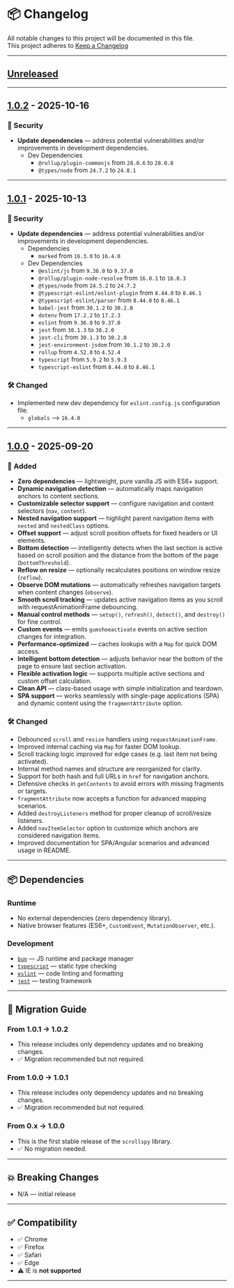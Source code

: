 # 📦 Changelog

All notable changes to this project will be documented in this file.  
This project adheres to [Keep a Changelog](https://keepachangelog.com/en/1.1.0/)

---

## [Unreleased]

---

## [1.0.2] - 2025-10-16

### 🔐 Security

- **Update dependencies** — address potential vulnerabilities and/or improvements in development dependencies.
    - Dev Dependencies
        - `@rollup/plugin-commonjs` from `28.0.6` to `28.0.8`
        - `@types/node` from `24.7.2` to `24.8.1`

---

## [1.0.1] - 2025-10-13

### 🔐 Security

- **Update dependencies** — address potential vulnerabilities and/or improvements in development dependencies.
    - Dependencies
        - `marked` from `16.3.0` to `16.4.0`
    - Dev Dependencies
        - `@eslint/js` from `9.36.0` to `9.37.0`
        - `@rollup/plugin-node-resolve` from `16.0.1` to `16.0.3`
        - `@types/node` from `24.5.2` to `24.7.2`
        - `@typescript-eslint/eslint-plugin` from `8.44.0` to `8.46.1`
        - `@typescript-eslint/parser` from `8.44.0` to `8.46.1`
        - `babel-jest` from `30.1.2` to `30.2.0`
        - `dotenv` from `17.2.2` to `17.2.3`
        - `eslint` from `9.36.0` to `9.37.0`
        - `jest` from `30.1.3` to `30.2.0`
        - `jest-cli` from `30.1.3` to `30.2.0`
        - `jest-environment-jsdom` from `30.1.2` to `30.2.0`
        - `rollup` from `4.52.0` to `4.52.4`
        - `typescript` from `5.9.2` to `5.9.3`
        - `typescript-eslint` from `8.44.0` to `8.46.1`

### 🛠 Changed

- Implemented new dev dependency for `eslint.config.js` configuration file.
    - `globals` --> `16.4.0`

---

## [1.0.0] - 2025-09-20

### 🚀 Added

- **Zero dependencies** — lightweight, pure vanilla JS with ES6+ support.
- **Dynamic navigation detection** — automatically maps navigation anchors to content sections.
- **Customizable selector support** — configure navigation and content selectors (`nav`, `content`).
- **Nested navigation support** — highlight parent navigation items with `nested` and `nestedClass` options.
- **Offset support** — adjust scroll position offsets for fixed headers or UI elements.
- **Bottom detection** — intelligently detects when the last section is active based on scroll position and the distance
  from the bottom of the page (`bottomThreshold`).
- **Reflow on resize** — optionally recalculates positions on window resize (`reflow`).
- **Observe DOM mutations** — automatically refreshes navigation targets when content changes (`observe`).
- **Smooth scroll tracking** — updates active navigation items as you scroll with requestAnimationFrame debouncing.
- **Manual control methods** — `setup()`, `refresh()`, `detect()`, and `destroy()` for fine control.
- **Custom events** — emits `gumshoeactivate` events on active section changes for integration.
- **Performance-optimized** — caches lookups with a `Map` for quick DOM access.
- **Intelligent bottom detection** — adjusts behavior near the bottom of the page to ensure last section activation.
- **Flexible activation logic** — supports multiple active sections and custom offset calculation.
- **Clean API** — class-based usage with simple initialization and teardown.
- **SPA support** — works seamlessly with single-page applications (SPA) and dynamic content using the
  `fragmentAttribute` option.

### 🛠 Changed

- Debounced `scroll` and `resize` handlers using `requestAnimationFrame`.
- Improved internal caching via `Map` for faster DOM lookup.
- Scroll tracking logic improved for edge cases (e.g. last item not being activated).
- Internal method names and structure are reorganized for clarity.
- Support for both hash and full URLs in `href` for navigation anchors.
- Defensive checks in `getContents` to avoid errors with missing fragments or targets.
- `fragmentAttribute` now accepts a function for advanced mapping scenarios.
- Added `destroyListeners` method for proper cleanup of scroll/resize listeners.
- Added `navItemSelector` option to customize which anchors are considered navigation items.
- Improved documentation for SPA/Angular scenarios and advanced usage in README.

---

## 📦 Dependencies

### Runtime

- No external dependencies (zero dependency library).
- Native browser features (ES6+, `CustomEvent`, `MutationObserver`, etc.).

### Development

- [`bun`](https://bun.sh/) — JS runtime and package manager
- [`typescript`](https://www.typescriptlang.org/) — static type checking
- [`eslint`](https://eslint.org/) — code linting and formatting
- [`jest`](https://jestjs.io/) — testing framework

---

## 🔁 Migration Guide

### From 1.0.1 -> 1.0.2

- This release includes only dependency updates and no breaking changes.
- ✅ Migration recommended but not required.

### From 1.0.0 -> 1.0.1

- This release includes only dependency updates and no breaking changes.
- ✅ Migration recommended but not required.

### From 0.x → 1.0.0

- This is the first stable release of the `scrollspy` library.
- ✅ No migration needed.

---

## 💥 Breaking Changes

- N/A — initial release

---

## ✅ Compatibility

- ✅ Chrome
- ✅ Firefox
- ✅ Safari
- ✅ Edge
- ⚠️ IE is **not supported**

---

[unreleased]: https://github.com/fsegurai/scrollspy/compare/v1.0.2...HEAD

[1.0.2]: https://github.com/fsegurai/scrollspy/releases/tag/v1.0.2

[1.0.1]: https://github.com/fsegurai/scrollspy/releases/tag/v1.0.1

[1.0.0]: https://github.com/fsegurai/scrollspy/releases/tag/v1.0.0
